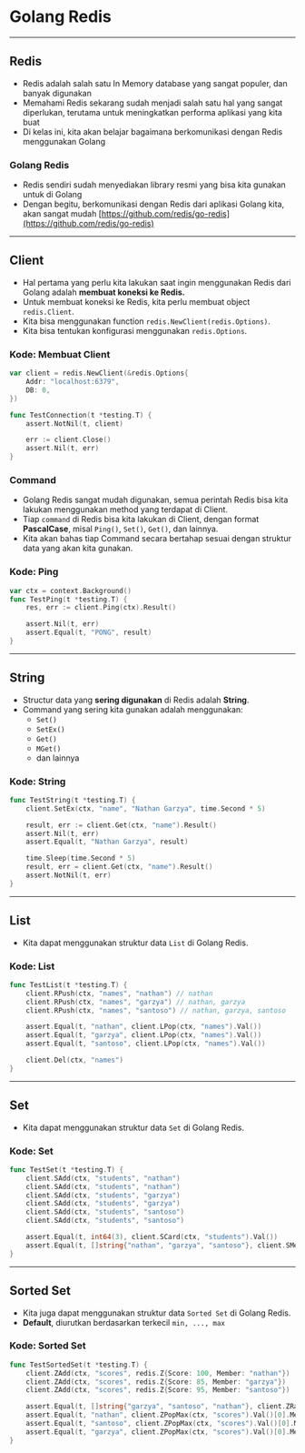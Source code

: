 # Golang Redis

---

## Redis

- Redis adalah salah satu In Memory database yang sangat populer, dan banyak digunakan
- Memahami Redis sekarang sudah menjadi salah satu hal yang sangat diperlukan, terutama untuk meningkatkan performa aplikasi yang kita buat
- Di kelas ini, kita akan belajar bagaimana berkomunikasi dengan Redis menggunakan Golang

### Golang Redis

- Redis sendiri sudah menyediakan library resmi yang bisa kita gunakan untuk di Golang
- Dengan begitu, berkomunikasi dengan Redis dari aplikasi Golang kita, akan sangat mudah [https://github.com/redis/go-redis](https://github.com/redis/go-redis)

---

## Client

- Hal pertama yang perlu kita lakukan saat ingin menggunakan Redis dari Golang adalah **membuat koneksi ke Redis.**
- Untuk membuat koneksi ke Redis, kita perlu membuat object `redis.Client`.
- Kita bisa menggunakan function `redis.NewClient(redis.Options)`.
- Kita bisa tentukan konfigurasi menggunakan `redis.Options`.

### Kode: Membuat Client

```go
var client = redis.NewClient(&redis.Options{
    Addr: "localhost:6379",
    DB: 0,
})

func TestConnection(t *testing.T) {
    assert.NotNil(t, client)

    err := client.Close()
    assert.Nil(t, err)
}
```

### Command

- Golang Redis sangat mudah digunakan, semua perintah Redis bisa kita lakukan menggunakan method yang terdapat di Client.
- Tiap `command` di Redis bisa kita lakukan di Client, dengan format **PascalCase**, misal `Ping()`, `Set()`, `Get()`, dan lainnya.
- Kita akan bahas tiap Command secara bertahap sesuai dengan struktur data yang akan kita gunakan.

### Kode: Ping

```go
var ctx = context.Background()
func TestPing(t *testing.T) {
    res, err := client.Ping(ctx).Result()

    assert.Nil(t, err)
    assert.Equal(t, "PONG", result)
}
```

---

## String

- Structur data yang **sering digunakan** di Redis adalah **String**.
- Command yang sering kita gunakan adalah menggunakan:
  - `Set()`
  - `SetEx()`
  - `Get()`
  - `MGet()`
  - dan lainnya

### Kode: String

```go
func TestString(t *testing.T) {
    client.SetEx(ctx, "name", "Nathan Garzya", time.Second * 5)

    result, err := client.Get(ctx, "name").Result()
    assert.Nil(t, err)
    assert.Equal(t, "Nathan Garzya", result)

    time.Sleep(time.Second * 5)
    result, err = client.Get(ctx, "name").Result()
    assert.NotNil(t, err)
}
```

---

## List

- Kita dapat menggunakan struktur data `List` di Golang Redis.

### Kode: List

```go
func TestList(t *testing.T) {
    client.RPush(ctx, "names", "nathan") // nathan
    client.RPush(ctx, "names", "garzya") // nathan, garzya
    client.RPush(ctx, "names", "santoso") // nathan, garzya, santoso

    assert.Equal(t, "nathan", client.LPop(ctx, "names").Val())
    assert.Equal(t, "garzya", client.LPop(ctx, "names").Val())
    assert.Equal(t, "santoso", client.LPop(ctx, "names").Val())

    client.Del(ctx, "names")
}
```

---

## Set

- Kita dapat menggunakan struktur data `Set` di Golang Redis.

### Kode: Set

```go
func TestSet(t *testing.T) {
    client.SAdd(ctx, "students", "nathan")
    client.SAdd(ctx, "students", "nathan")
    client.SAdd(ctx, "students", "garzya")
    client.SAdd(ctx, "students", "garzya")
    client.SAdd(ctx, "students", "santoso")
    client.SAdd(ctx, "students", "santoso")

    assert.Equal(t, int64(3), client.SCard(ctx, "students").Val())
    assert.Equal(t, []string{"nathan", "garzya", "santoso"}, client.SMembers(ctx, "students").Val())
}
```

---

## Sorted Set

- Kita juga dapat menggunakan struktur data `Sorted Set` di Golang Redis.
- **Default**, diurutkan berdasarkan terkecil `min, ..., max`

### Kode: Sorted Set

```go
func TestSortedSet(t *testing.T) {
    client.ZAdd(ctx, "scores", redis.Z{Score: 100, Member: "nathan"})
    client.ZAdd(ctx, "scores", redis.Z{Score: 85, Member: "garzya"})
    client.ZAdd(ctx, "scores", redis.Z{Score: 95, Member: "santoso"})

    assert.Equal(t, []string{"garzya", "santoso", "nathan"}, client.ZRange(ctx, "scores", 0, 2).Val())
    assert.Equal(t, "nathan", client.ZPopMax(ctx, "scores").Val()[0].Member)
    assert.Equal(t, "santoso", client.ZPopMax(ctx, "scores").Val()[0].Member)
    assert.Equal(t, "garzya", client.ZPopMax(ctx, "scores").Val()[0].Member)
}
```
